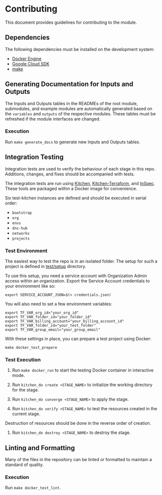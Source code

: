 # Contributing

This document provides guidelines for contributing to the module.

## Dependencies

The following dependencies must be installed on the development system:

- [Docker Engine][docker-engine]
- [Google Cloud SDK][google-cloud-sdk]
- [make]

## Generating Documentation for Inputs and Outputs

The Inputs and Outputs tables in the READMEs of the root module,
submodules, and example modules are automatically generated based on
the `variables` and `outputs` of the respective modules. These tables
must be refreshed if the module interfaces are changed.

### Execution

Run `make generate_docs` to generate new Inputs and Outputs tables.


## Integration Testing

Integration tests are used to verify the behaviour of each stage in this repo.
Additions, changes, and fixes should be accompanied with tests.

The integration tests are run using [Kitchen][kitchen],
[Kitchen-Terraform][kitchen-terraform], and [InSpec][inspec]. These
tools are packaged within a Docker image for convenience.

Six test-kitchen instances are defined and should be executed in serial order:

- `bootstrap`
- `org`
- `envs`
- `dns-hub`
- `networks`
- `projects`


### Test Environment
The easiest way to test the repo is in an isolated folder. The setup for such a project is defined in [test/setup](./test/setup/) directory.

To use this setup, you need a service account with Organization Admin access within an organization. Export the Service Account credentials to your environment like so:

```
export SERVICE_ACCOUNT_JSON=$(< credentials.json)
```

You will also need to set a few environment variables:
```
export TF_VAR_org_id="your_org_id"
export TF_VAR_folder_id="your_folder_id"
export TF_VAR_billing_account="your_billing_account_id"
export TF_VAR_folder_id="your_test_folder"
export TF_VAR_group_email="your_group_email"
```

With these settings in place, you can prepare a test project using Docker:
```
make docker_test_prepare
```

### Test Execution

1. Run `make docker_run` to start the testing Docker container in
   interactive mode.

1. Run `kitchen_do create <STAGE_NAME>` to initialize the working
   directory for the stage.

1. Run `kitchen_do converge <STAGE_NAME>` to apply the stage.

1. Run `kitchen_do verify <STAGE_NAME>` to test the resources created in the current stage.

Destruction of resources should be done in the reverse order of creation.

1. Run `kitchen_do destroy <STAGE_NAME>` to destroy the stage.


## Linting and Formatting

Many of the files in the repository can be linted or formatted to
maintain a standard of quality.

### Execution

Run `make docker_test_lint`.

[docker-engine]: https://www.docker.com/products/docker-engine
[flake8]: http://flake8.pycqa.org/en/latest/
[gofmt]: https://golang.org/cmd/gofmt/
[google-cloud-sdk]: https://cloud.google.com/sdk/install
[hadolint]: https://github.com/hadolint/hadolint
[inspec]: https://inspec.io/
[kitchen-terraform]: https://github.com/newcontext-oss/kitchen-terraform
[kitchen]: https://kitchen.ci/
[make]: https://en.wikipedia.org/wiki/Make_(software)
[shellcheck]: https://www.shellcheck.net/
[terraform-docs]: https://github.com/segmentio/terraform-docs
[terraform]: https://terraform.io/
